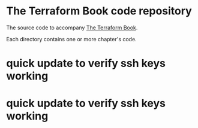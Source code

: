 # The Terraform Book code repository

The source code to accompany [The Terraform Book](http://terraformbook.com).

Each directory contains one or more chapter's code.

# quick update to verify ssh keys working
# quick update to verify ssh keys working